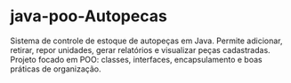 # java-poo-Autopecas
Sistema de controle de estoque de autopeças em Java. Permite adicionar, retirar, repor unidades, gerar relatórios e visualizar peças cadastradas. Projeto focado em POO: classes, interfaces, encapsulamento e boas práticas de organização.
